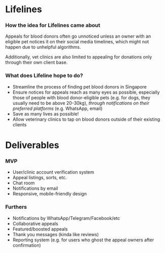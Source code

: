 # Lifelines

### How the idea for Lifelines came about
Appeals for blood donors often go unnoticed unless an owner with an eligible pet notices it on their social media timelines, which might not happen due to unhelpful algorithms.

Additionally, vet clinics are also limited to appealing for donations only through their own client base.


### What does Lifeline hope to do?
- Streamline the process of finding pet blood donors in Singapore
- Ensure notices for appeals reach as many eyes as possible, especially those of people with blood donor-eligible pets (e.g. for dogs, they usually need to be above 20-30kg), *through notifications on their preferred platforms* (e.g. WhatsApp, email)
- Save as many lives as possible!
- Allow veterinary clinics to tap on blood donors outside of their existing clients

# Deliverables

### MVP
- User/clinic account verification system
- Appeal listings, sorts, etc. 
- Chat room
- Notifications by email
- Responsive, mobile-friendly design

### Furthers
- Notifications by WhatsApp/Telegram/Facebook/etc
- Collaborative appeals
- Featured/boosted appeals
- Thank you messages (kinda like reviews)
- Reporting system (e.g. for users who ghost the appeal owners after confirmation)

